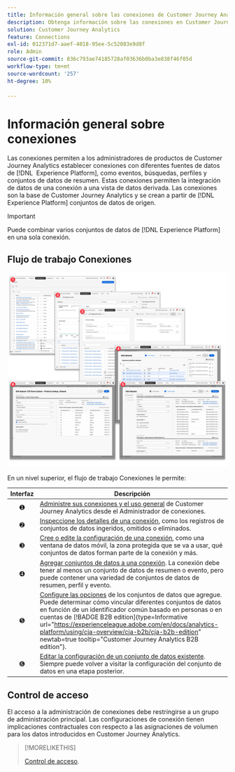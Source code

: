 ```yaml
---
title: Información general sobre las conexiones de Customer Journey Analytics
description: Obtenga información sobre las conexiones en Customer Journey Analytics.
solution: Customer Journey Analytics
feature: Connections
exl-id: 012371d7-aaef-4018-95ee-5c52083e9d8f
role: Admin
source-git-commit: 836c793ae74185728af03636b0ba3e838f46f05d
workflow-type: tm+mt
source-wordcount: '257'
ht-degree: 10%

---
```


# Información general sobre conexiones

Las conexiones permiten a los administradores de productos de Customer Journey Analytics establecer conexiones con diferentes fuentes de datos de [!DNL &#x200B; Experience Platform], como eventos, búsquedas, perfiles y conjuntos de datos de resumen. Estas conexiones permiten la integración de datos de una conexión a una vista de datos derivada. Las conexiones son la base de Customer Journey Analytics y se crean a partir de [!DNL Experience Platform] conjuntos de datos de origen.

>[!IMPORTANT]
>
>Puede combinar varios conjuntos de datos de [!DNL Experience Platform] en una sola conexión.


## Flujo de trabajo Conexiones

![Flujo de trabajo de conexiones](assets/connection-workflow.png)

<!-- Outdated interface 

>[!BEGINSHADEBOX]

See ![VideoCheckedOut](/help/assets/icons/VideoCheckedOut.svg) [Configuring connections](https://video.tv.adobe.com/v/35111/?quality=12&learn=on){target="_blank"} for a demo video.

>[!ENDSHADEBOX]

-->

En un nivel superior, el flujo de trabajo Conexiones le permite:

| Interfaz | Descripción |
|:---:|---|
| ➊ | [Administre sus conexiones y el uso general](manage-connections.md) de Customer Journey Analytics desde el Administrador de conexiones. |
| ➋ | [Inspeccione los detalles de una conexión](manage-connections.md#connection-details), como los registros de conjuntos de datos ingeridos, omitidos o eliminados. |
| ➌ | [Cree o edite la configuración de una conexión](create-connection.md#create-or-edit-a-connection), como una ventana de datos móvil, la zona protegida que se va a usar, qué conjuntos de datos forman parte de la conexión y más. |
| ➍ | [Agregar conjuntos de datos a una conexión](create-connection.md#add-datasets). La conexión debe tener al menos un conjunto de datos de resumen o evento, pero puede contener una variedad de conjuntos de datos de resumen, perfil y evento. |
| ➎ | [Configure las opciones](create-connection.md#dataset-settings) de los conjuntos de datos que agregue. Puede determinar cómo vincular diferentes conjuntos de datos en función de un identificador común basado en personas o en cuentas de [!BADGE B2B edition]{type=Informative url="https://experienceleague.adobe.com/en/docs/analytics-platform/using/cja-overview/cja-b2b/cja-b2b-edition" newtab=true tooltip="Customer Journey Analytics B2B edition"}. |
| ➏ | [Editar la configuración de un conjunto de datos existente](create-connection.md#edit-a-dataset). Siempre puede volver a visitar la configuración del conjunto de datos en una etapa posterior. |



## Control de acceso

El acceso a la administración de conexiones debe restringirse a un grupo de administración principal. Las configuraciones de conexión tienen implicaciones contractuales con respecto a las asignaciones de volumen para los datos introducidos en Customer Journey Analytics.

>[!MORELIKETHIS]
>
>[Control de acceso](/help/technotes/access-control.md).

